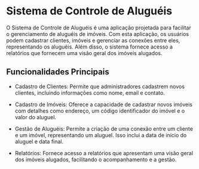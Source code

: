 # Sistema de Controle de Aluguéis
O Sistema de Controle de Aluguéis é uma aplicação projetada para facilitar o gerenciamento de aluguéis de imóveis. Com esta aplicação, os usuários podem cadastrar clientes, imóveis e gerenciar as conexões entre eles, representando os aluguéis. Além disso, o sistema fornece acesso a relatórios que fornecem uma visão geral dos imóveis alugados.

## Funcionalidades Principais
- Cadastro de Clientes: Permite que administradores cadastrem novos clientes, incluindo informações como nome, email e contato.

- Cadastro de Imóveis: Oferece a capacidade de cadastrar novos imóveis com detalhes como endereço, um código identificador do imóvel e o valor do aluguel.

- Gestão de Aluguéis: Permite a criação de uma conexão entre um cliente e um imóvel, representando um aluguel. Isso inclui a data de início do aluguel e data final.

- Relatórios: Fornece acesso a relatórios que apresentam uma visão geral dos imóveis alugados, facilitando o acompanhamento e a gestão.
